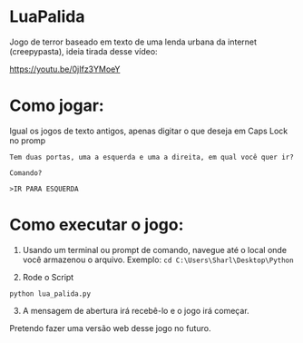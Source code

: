 # LuaPalida

Jogo de terror baseado em texto de uma lenda urbana da internet (creepypasta), ideia tirada desse vídeo:

https://youtu.be/0jIfz3YMoeY


# Como jogar:

Igual os jogos de texto antigos, apenas digitar o que deseja em Caps Lock no promp


```
Tem duas portas, uma a esquerda e uma a direita, em qual você quer ir?

Comando?

>IR PARA ESQUERDA
```

# Como executar o jogo:

1. Usando um terminal ou prompt de comando, navegue até o local onde você armazenou o arquivo. Exemplo:
``` cd C:\Users\Sharl\Desktop\Python ```

2. Rode o Script
``` 
python lua_palida.py 
```

3. A mensagem de abertura irá recebê-lo e o jogo irá começar.

Pretendo fazer uma versão web desse jogo no futuro.
